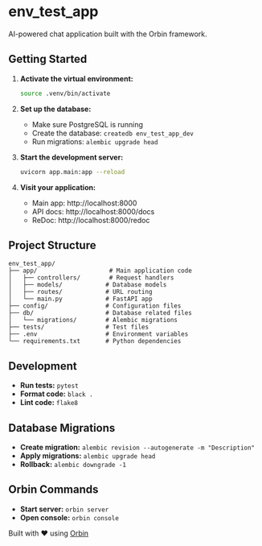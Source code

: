 # env_test_app

AI-powered chat application built with the Orbin framework.

## Getting Started

1. **Activate the virtual environment:**
   ```bash
   source .venv/bin/activate
   ```

2. **Set up the database:**
   - Make sure PostgreSQL is running
   - Create the database: `createdb env_test_app_dev`
   - Run migrations: `alembic upgrade head`

3. **Start the development server:**
   ```bash
   uvicorn app.main:app --reload
   ```

4. **Visit your application:**
   - Main app: http://localhost:8000
   - API docs: http://localhost:8000/docs
   - ReDoc: http://localhost:8000/redoc

## Project Structure

```
env_test_app/
├── app/                    # Main application code
│   ├── controllers/        # Request handlers
│   ├── models/            # Database models
│   ├── routes/            # URL routing
│   └── main.py            # FastAPI app
├── config/                # Configuration files
├── db/                    # Database related files
│   └── migrations/        # Alembic migrations
├── tests/                 # Test files
├── .env                   # Environment variables
└── requirements.txt       # Python dependencies
```

## Development

- **Run tests:** `pytest`
- **Format code:** `black .`
- **Lint code:** `flake8`

## Database Migrations

- **Create migration:** `alembic revision --autogenerate -m "Description"`
- **Apply migrations:** `alembic upgrade head`
- **Rollback:** `alembic downgrade -1`

## Orbin Commands

- **Start server:** `orbin server`
- **Open console:** `orbin console`

Built with ❤️ using [Orbin](https://github.com/orbin-framework/orbin)